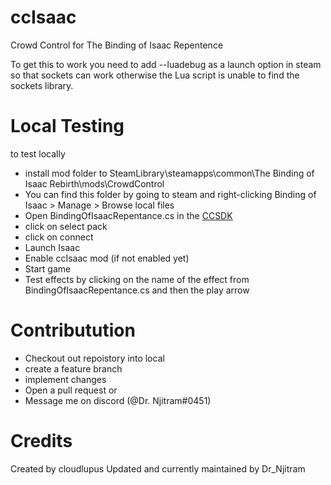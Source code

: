 # ccIsaac
Crowd Control for The Binding of Isaac Repentence

To get this to work you need to add --luadebug as a launch option in steam so that sockets can work otherwise the Lua script is unable to find the sockets library.

# Local Testing
to test locally 
- install mod folder to SteamLibrary\steamapps\common\The Binding of Isaac Rebirth\mods\CrowdControl 
- You can find this folder by going to steam and right-clicking Binding of Isaac > Manage > Browse local files
- Open BindingOfIsaacRepentance.cs in the [CCSDK](https://forum.warp.world/t/how-to-setup-and-use-the-crowd-control-sdk/5121)
- click on select pack
- click on connect
- Launch Isaac
- Enable ccIsaac mod (if not enabled yet)
- Start game
- Test effects by clicking on the name of the effect from BindingOfIsaacRepentance.cs and then the play arrow


# Contributution
- Checkout out repoistory into local
- create a feature branch
- implement changes
- Open a pull request
or
- Message me on discord (@Dr. Njitram#0451)
# Credits
Created by cloudlupus
Updated and currently maintained by Dr_Njitram
